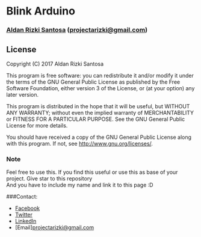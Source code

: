 Blink Arduino
====================
### [Aldan Rizki Santosa](https://www.linkedin.com/in/aldan-rizki-santosa-5819b8150/) (projectarizki@gmail.com)

## License
Copyright (C) 2017 Aldan Rizki Santosa

This program is free software: you can redistribute it and/or modify
it under the terms of the GNU General Public License as published by
the Free Software Foundation, either version 3 of the License, or
(at your option) any later version.

This program is distributed in the hope that it will be useful,
but WITHOUT ANY WARRANTY; without even the implied warranty of
MERCHANTABILITY or FITNESS FOR A PARTICULAR PURPOSE.  See the
GNU General Public License for more details.

You should have received a copy of the GNU General Public License
along with this program.  If not, see <http://www.gnu.org/licenses/>.

### Note
Feel free to use this. If you find this useful or use this as base of your project. Give star to this repository    
And you have to include my name and link it to this page :D

###Contact:
 + [Facebook](http://www.facebook.com/inialdan)
 + [Twitter](http://www.twitter.com/inialdan)
 + [LinkedIn](https://www.linkedin.com/in/aldan-rizki-santosa-5819b8150/)
 + [Email]projectarizki@gmail.com
